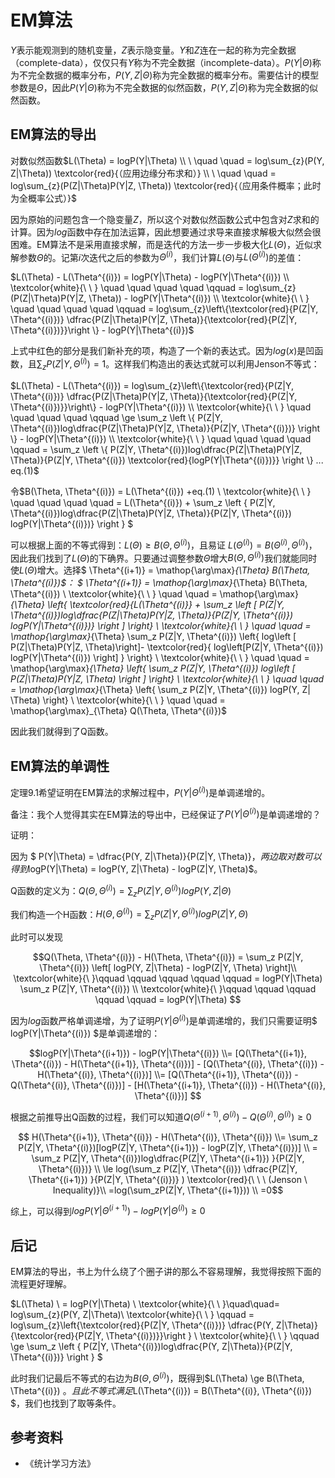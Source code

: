 # EM算法
$Y$表示能观测到的随机变量，$Z$表示隐变量。$Y$和$Z$连在一起的称为完全数据（complete-data），仅仅只有$Y$称为不完全数据（incomplete-data）。$P(Y|\Theta)$称为不完全数据的概率分布，$P(Y, Z|\Theta)$称为完全数据的概率分布。需要估计的模型参数是$\Theta$，因此$P(Y|\Theta)$称为不完全数据的似然函数，$P(Y, Z|\Theta)$称为完全数据的似然函数。
## EM算法的导出
对数似然函数$L(\Theta) = logP(Y|\Theta)  \\ \  \quad \quad = log\sum_{z}(P(Y, Z|\Theta)) \textcolor{red}{（应用边缘分布求和）} \\ \  \quad \quad = log\sum_{z}(P(Z|\Theta)P(Y|Z, \Theta))  \textcolor{red}{（应用条件概率；此时为全概率公式）}$

因为原始的问题包含一个隐变量$Z$，所以这个对数似然函数公式中包含对$Z$求和的计算。因为$log$函数中存在加法运算，因此想要通过求导来直接求解极大似然会很困难。EM算法不是采用直接求解，而是迭代的方法一步一步极大化$L(\Theta)$，近似求解参数$\Theta$的。记第$i$次迭代之后的参数为$\Theta^{(i)}$，我们计算$L(\Theta)$与$L(\Theta^{(i)})$的差值：

$L(\Theta) - L(\Theta^{(i)}) = logP(Y|\Theta) - logP(Y|\Theta^{(i)}) \\ \textcolor{white}{\ \ } \quad \quad \quad \quad \qquad  = log\sum_{z}(P(Z|\Theta)P(Y|Z, \Theta)) - logP(Y|\Theta^{(i)}) \\ \textcolor{white}{\ \ } \quad \quad \quad \quad \qquad  = log\sum_{z}\left\{\textcolor{red}{P(Z|Y, \Theta^{(i)})} \dfrac{P(Z|\Theta)P(Y|Z, \Theta)}{\textcolor{red}{P(Z|Y, \Theta^{(i)})}}\right \} - logP(Y|\Theta^{(i)})$

上式中红色的部分是我们新补充的项，构造了一个新的表达式。因为$log(x)$是凹函数，且$\sum_{z}P(Z|Y, \Theta^{(i)}) = 1$。这样我们构造出的表达式就可以利用Jenson不等式：

$L(\Theta) - L(\Theta^{(i)}) = log\sum_{z}\left\{\textcolor{red}{P(Z|Y, \Theta^{(i)})} \dfrac{P(Z|\Theta)P(Y|Z, \Theta)}{\textcolor{red}{P(Z|Y, \Theta^{(i)})}}\right\} - logP(Y|\Theta^{(i)}) \\ \textcolor{white}{\ \ } \quad \quad \quad \quad \qquad  \ge  \sum_z \left \{ P(Z|Y, \Theta^{(i)})log\dfrac{P(Z|\Theta)P(Y|Z, \Theta)}{P(Z|Y, \Theta^{(i)})} \right \} - logP(Y|\Theta^{(i)})   \\ \textcolor{white}{\ \ } \quad \quad \quad \quad \qquad  =  \sum_z \left \{ P(Z|Y, \Theta^{(i)})log\dfrac{P(Z|\Theta)P(Y|Z, \Theta)}{P(Z|Y, \Theta^{(i)}) \textcolor{red}{logP(Y|\Theta^{(i)})}} \right \}   ... eq.(1)$

令$B(\Theta, \Theta^{(i)}) = L(\Theta^{(i)}) +eq.(1) \\ \textcolor{white}{\ \ } \quad \quad \quad \quad = L(\Theta^{(i)}) + \sum_z \left \{ P(Z|Y, \Theta^{(i)})log\dfrac{P(Z|\Theta)P(Y|Z, \Theta)}{P(Z|Y, \Theta^{(i)}) logP(Y|\Theta^{(i)})} \right \}  $

可以根据上面的不等式得到：$L(\Theta) \ge B(\Theta, \Theta^{(i)})$，且易证 $L(\Theta^{(i)}) = B(\Theta^{(i)}, \Theta^{(i)})$，因此我们找到了$L(\Theta)$的下确界。只要通过调整参数$\Theta$增大$B(\Theta, \Theta^{(i)})$我们就能同时使$L(\Theta)$增大。选择$ \Theta^{(i+1)} = \mathop{\arg\max}_{\Theta} B(\Theta, \Theta^{(i)})$：
$ \Theta^{(i+1)} = \mathop{\arg\max}_{\Theta} B(\Theta, \Theta^{(i)}) \\ \textcolor{white}{\ \ }  \quad \quad = \mathop{\arg\max}_{\Theta} \left\{ \textcolor{red}{L(\Theta^{(i)}} + \sum_z \left [ P(Z|Y, \Theta^{(i)})log\dfrac{P(Z|\Theta)P(Y|Z, \Theta)}{P(Z|Y, \Theta^{(i)}) logP(Y|\Theta^{(i)})} \right ] \right\} \\ \textcolor{white}{\ \ } \quad \quad = \mathop{\arg\max}_{\Theta} \sum_z  P(Z|Y, \Theta^{(i)}) \left\{ log\left [ P(Z|\Theta)P(Y|Z, \Theta)\right]- \textcolor{red}{  log\left[P(Z|Y, \Theta^{(i)}) logP(Y|\Theta^{(i)}) \right]   } \right\}  \\ \textcolor{white}{\ \ } \quad \quad = \mathop{\arg\max}_{\Theta} \left\{ \sum_z  P(Z|Y, \Theta^{(i)}) log\left [ P(Z|\Theta)P(Y|Z, \Theta) \right ] \right\}   \\ \textcolor{white}{\ \ } \quad \quad = \mathop{\arg\max}_{\Theta} \left\{ \sum_z  P(Z|Y, \Theta^{(i)}) logP(Y, Z| \Theta) \right\} \\ \textcolor{white}{\ \ } \quad \quad = \mathop{\arg\max}_{\Theta} Q(\Theta, \Theta^{(i)})$

因此我们就得到了Q函数。



## EM算法的单调性

定理9.1希望证明在EM算法的求解过程中，$P(Y|\Theta^{(i)})$是单调递增的。

备注：我个人觉得其实在EM算法的导出中，已经保证了$P(Y|\Theta^{(i)})$是单调递增的？

证明：

因为 $ P(Y|\Theta) = \dfrac{P(Y, Z|\Theta)}{P(Z|Y, \Theta)}$，两边取对数可以得到$logP(Y|\Theta) = logP(Y, Z|\Theta) - logP(Z|Y, \Theta)$。

Q函数的定义为：$Q(\Theta, \Theta^{(i)}) = \sum_z  P(Z|Y, \Theta^{(i)}) logP(Y, Z| \Theta)$

我们构造一个H函数：$H(\Theta, \Theta^{(i)}) = \sum_z  P(Z|Y, \Theta^{(i)}) logP(Z|Y,  \Theta)$

此时可以发现

$$Q(\Theta, \Theta^{(i)}) - H(\Theta, \Theta^{(i)}) =  \sum_z  P(Z|Y, \Theta^{(i)}) \left[ logP(Y, Z|\Theta) - logP(Z|Y, \Theta) \right]\\ \textcolor{white}{\ }\qquad \qquad \qquad \qquad  \qquad =  logP(Y|\Theta) \sum_z  P(Z|Y, \Theta^{(i)})  \\ \textcolor{white}{\ }\qquad \qquad \qquad \qquad  \qquad =  logP(Y|\Theta) $$

因为$log$函数严格单调递增，为了证明$P(Y|\Theta^{(i)})$是单调递增的，我们只需要证明$ logP(Y|\Theta^{(i)}) $是单调递增的：

$$logP(Y|\Theta^{(i+1)}) - logP(Y|\Theta^{(i)})  \\=  [Q(\Theta^{(i+1)}, \Theta^{(i)}) - H(\Theta^{(i+1)}, \Theta^{(i)})] - [Q(\Theta^{(i)}, \Theta^{(i)}) - H(\Theta^{(i)}, \Theta^{(i)})]  \\=  [Q(\Theta^{(i+1)}, \Theta^{(i)}) - Q(\Theta^{(i)}, \Theta^{(i)})] - [H(\Theta^{(i+1)}, \Theta^{(i)}) - H(\Theta^{(i)}, \Theta^{(i)})]  $$

根据之前推导出Q函数的过程，我们可以知道$Q(\Theta^{(i+1)}, \Theta^{(i)}) - Q(\Theta^{(i)}, \Theta^{(i)}) \ge 0$

$$ H(\Theta^{(i+1)}, \Theta^{(i)}) - H(\Theta^{(i)}, \Theta^{(i)})  \\= \sum_z  P(Z|Y, \Theta^{(i)})[logP(Z|Y,  \Theta^{(i+1)}) - logP(Z|Y,  \Theta^{(i)})] \\ =  \sum_z  P(Z|Y, \Theta^{(i)})log\dfrac{P(Z|Y,  \Theta^{(i+1)})  }{P(Z|Y,  \Theta^{(i)})} \\ \le log(\sum_z P(Z|Y, \Theta^{(i)}) \dfrac{P(Z|Y,  \Theta^{(i+1)})  }{P(Z|Y,  \Theta^{(i)})} )    \textcolor{red}{\ \ \ (Jenson \ Inequality)}\\ =log(\sum_zP(Z|Y, \Theta^{(i+1)})) \\ =0$$



综上，可以得到$logP(Y|\Theta^{(i+1)}) - logP(Y|\Theta^{(i)}) \ge 0$

## 后记

EM算法的导出，书上为什么绕了个圈子讲的那么不容易理解，我觉得按照下面的流程更好理解。

$L(\Theta)  \ =  logP(Y|\Theta)  \\ \textcolor{white}{\ \ }\quad\quad= log\sum_{z}(P(Y, Z|\Theta)\\ \textcolor{white}{\ \ }  \qquad  = log\sum_{z}\left\{\textcolor{red}{P(Z|Y, \Theta^{(i)})} \dfrac{P(Y, Z|\Theta)}{\textcolor{red}{P(Z|Y, \Theta^{(i)})}}\right \} \\ \textcolor{white}{\ \ }  \qquad  \ge  \sum_z \left \{ P(Z|Y, \Theta^{(i)})log\dfrac{P(Y, Z|\Theta)}{P(Z|Y, \Theta^{(i)})} \right \} $

此时我们记最后不等式的右边为$B(\Theta, \Theta^{(i)})$，既得到$L(\Theta) \ge B(\Theta, \Theta^{(i)}) $。且此不等式满足$L(\Theta^{(i)}) = B(\Theta^{(i)}, \Theta^{(i)}) $，我们也找到了取等条件。



## 参考资料

- 《统计学习方法》

 
